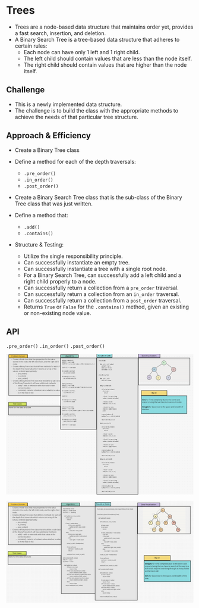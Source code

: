 # Trees
* Trees are a node-based data structure that maintains order yet, provides a fast search, insertion, and deletion.
* A Binary Search Tree is a tree-based data structure that adheres to certain rules:
  * Each node can have only 1 left and 1 right child.
  * The left child should contain values that are less than the node itself.
  * The right child should contain values that are higher than the node itself.

## Challenge
* This is a newly implemented data structure.
* The challenge is to build the class with the appropriate methods to achieve the needs of that particular tree structure.

## Approach & Efficiency
* Create a Binary Tree class
* Define a method for each of the depth traversals:
  * `.pre_order()`
  * `.in_order()`
  * `.post_order()`

* Create a Binary Search Tree class that is the sub-class of the Binary Tree class that was just written.
* Define a method that:
  * `.add() `
  * `.contains()`

* Structure & Testing:
  * Utilize the single responsibility principle.
  * Can successfully instantiate an empty tree.
  * Can successfully instantiate a tree with a single root node.
  * For a Binary Search Tree, can successfully add a left child and a right child properly to a node.
  * Can successfully return a collection from a `pre_order` traversal.
  * Can successfully return a collection from an `in_order` traversal.
  * Can successfully return a collection from a `post_order` traversal.
  * Returns `True` or `False` for the `.contains()` method, given an existing or non-existing node value.
## API
`.pre_order()`
`.in_order()`
`.post_order()`


![Tree](Tree.png)

![Binary Search Tree](BST_whiteboard.png)


